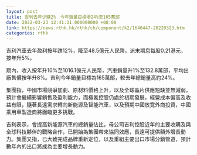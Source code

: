 ```yaml
---
layout: post
title: 吉利去年少賺2%　今年銷量目標增24%至165萬部
date: 2022-03-23 12:41:31.000000000 +08:00
link: https://news.rthk.hk/rthk/ch/component/k2/1640447-20220323.htm
categories: rthk
---
```


吉利汽車去年盈利按年跌12%，降至48.5億元人民幣。派末期息每股0.21港元，按年升5%。

期內，收入按年升10%至1016.1億元人民幣，汽車銷量升1%至132.8萬部，平均出廠售價按年升8%。吉利今年銷量目標為165萬部，較去年總銷量高約24%。

集團指，中國市場競爭加劇、原材料價格上升，以及全球晶片供應短缺並無減弱，預計會繼續影響銷售及盈利能力，而極氪控股仍處於初期發展，經營成本偏高及收益有限，隨著長遠需求轉向新能源及智能汽車，以及預期中國放寬外商投資，中國乘用車製造商將面臨更多挑戰。

吉利表示，會提高新能源汽車的總銷量佔比，母公司吉利控股近年的主要收購及與全球科技夥伴的戰略合作，已開始為集團帶來協同效應，長遠可提供額外增長動力。集團又指，已大致完成品牌重新定位，以及重組主要出口市場分銷管道，預計數年內的出口將成為主要增長動力。
